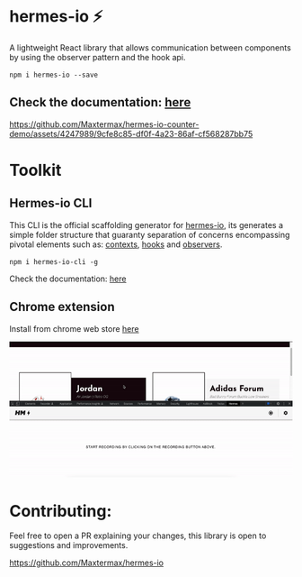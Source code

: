 # hermes-io ⚡ 
A lightweight React library that allows communication between components by using the observer pattern and the hook api. 

```
npm i hermes-io --save
```

## Check the documentation: [here](https://hermes-io-docs.vercel.app/)

https://github.com/Maxtermax/hermes-io-counter-demo/assets/4247989/9cfe8c85-df0f-4a23-86af-cf568287bb75

# Toolkit

## Hermes-io CLI
This CLI is the official scaffolding generator for [hermes-io](https://www.npmjs.com/package/hermes-io#get-started), its generates a simple folder structure that guaranty separation of concerns encompassing pivotal elements such as: [contexts](https://github.com/Maxtermax/hermes-io#context), [hooks](https://github.com/Maxtermax/hermes-io#useobserver-hook) and [observers](https://github.com/Maxtermax/hermes-io#observer).

```
npm i hermes-io-cli -g
```
Check the documentation: [here](https://hermes-io-docs.vercel.app/docs/basics/Toolkit#installation)

## Chrome extension
Install from chrome web store [here](https://chrome.google.com/webstore/detail/hermes-io/pjdkgcpikfmkncldipldmimanfkpeedm?hl=en)

![chrome extension](https://raw.githubusercontent.com/Maxtermax/hermes-io-devtools/master/demo.gif) 
 
# Contributing: 
Feel free to open a PR explaining your changes, this library is open to suggestions and improvements.

https://github.com/Maxtermax/hermes-io
